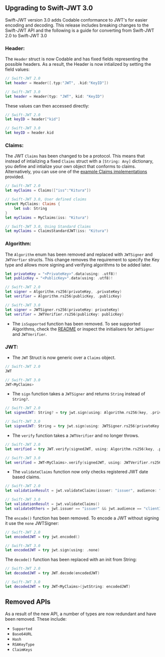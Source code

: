## Upgrading to Swift-JWT 3.0

Swift-JWT version 3.0 adds Codable conformance to JWT's for easier encoding and decoding. This release includes breaking changes to the Swift-JWT API and the following is a guide for converting from Swift-JWT 2.0 to Swift-JWT 3.0

### Header:

The `Header` struct is now Codable and has fixed fields representing the possible headers. As a result, the Header is now intialized by setting the field values:

```swift
// Swift-JWT 2.0
let header = Header([.typ:"JWT", .kid:"KeyID"])

// Swift-JWT 3.0
let header = Header(typ: "JWT", kid: "KeyID")
```
These values can then accessed directly:
```swift
// Swift-JWT 2.0
let keyID = header["kid"]

// Swift-JWT 3.0
let keyID = header.kid
```

### Claims:
The JWT `Claims` has been changed to be a protocol. This means that instead of intializing a fixed `Claims` struct with a `[String: Any]` dictionary, you define and intialize your own object that conforms to claims. Alternatively, you can use one of the [example Claims implementations](https://github.com/IBM-Swift/Swift-JWT/tree/master/Sources/SwiftJWT/ClaimsExamples) provided.

```swift
// Swift-JWT 2.0
let myClaims = Claims(["iss":"Kitura"])

// Swift-JWT 3.0, User defined claims
struct MyClaims: Claims {
    let sub: String
}
let myClaims = MyClaims(iss: "Kitura")

// Swift-JWT 3.0, Using Standard Claims
let myClaims = ClaimsStandardJWT(iss: "Kitura")
```

### Algorithm:

The `Algorithm` enum has been removed and replaced with `JWTSigner` and `JWTVerfier` structs. This change removes the requirement to specify the Key type and allows more signing and verifying algorithms to be added later.

```swift
let privateKey = "<PrivateKey>".data(using: .utf8)!
let publicKey = "<PublicKey>".data(using: .utf8)!

// Swift-JWT 2.0
let signer = Algorithm.rs256(privateKey, .privateKey)
let verifier = Algorithm.rs256(publicKey, .publicKey)

// Swift-JWT 3.0
let signer = JWTSigner.rs256(privateKey: privateKey)
let verifier = JWTVerifier.rs256(publicKey: publicKey)
```

 - The `isSupported` function has been removed. To see supported Algorithms, check the [README](https://github.com/IBM-Swift/Swift-JWT#supported-algorithms) or inspect the initialisers for `JWTSigner` and `JWTVerifier`.

### JWT:

 - The `JWT` Struct is now generic over a `Claims` object.
 
 ```swift
 // Swift-JWT 2.0
 JWT
 
 // Swift-JWT 3.0
 JWT<MyClaims>
 ```
 
 - The `sign` function takes a `JWTSigner` and returns `String` instead of `String?`.  
 
 ```swift
 // Swift-JWT 2.0
let signedJWT: String? = try jwt.sign(using: Algorithm.rs256(key, .privateKey))

 // Swift-JWT 3.0
 let signedJWT: String = try jwt.sign(using: JWTSigner.rs256(privateKey: key))
```
 
 - The `verify` function takes a `JWTVerifier` and no longer throws.
 
 ```swift
 // Swift-JWT 2.0
 let verified = try JWT.verify(signedJWT, using: Algorithm.rs256(key, .publicKey))
 
 // Swift-JWT 3.0
 let verified = JWT<MyClaims>.verify(signedJWT, using: JWTVerifier.rs256(publicKey: key))
```
 
 - The `validateClaims` function now only checks registered JWT date based claims.  
 
 ```swift
 // Swift-JWT 2.0
 let validationResult = jwt.validateClaims(issuer: "issuer", audience: "clientID")

 // Swift-JWT 3.0
 let validationResult = jwt.validateClaims()
 let validateOthers = jwt.issuer == "issuer" && jwt.audience == "clientID"
 ```

The `encode()` function has been removed. To encode a JWT without signing it use the `none` JWTSigner:

```swift
// Swift-JWT 2.0
let encodedJWT = try jwt.encoded()

// Swift-JWT 3.0
let encodedJWT = try jwt.sign(using: .none)
```

The `decode()` function has been replaced with an init from String:
```swift
// Swift-JWT 2.0
let decodedJWT = try JWT.decode(encodedJWT)

// Swift-JWT 3.0
let decodedJWT = try JWT<MyClaims>(jwtString: encodedJWT)
```


## Removed APIs
 As a result of the new API, a number of types are now redundant and have been removed. These include:

 - `Supported`
 - `Base64URL` 
 -  `Hash` 
 - `RSAKeyType` 
 - `ClaimKeys` 
